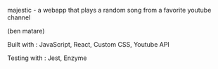 majestic - a webapp that plays a random song from a favorite youtube channel

(ben matare)

Built with : JavaScript, React, Custom CSS, Youtube API

Testing with : Jest, Enzyme

